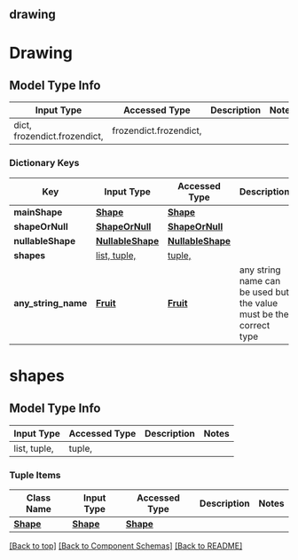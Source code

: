 <a name="top"></a>
## drawing
# Drawing

## Model Type Info
Input Type | Accessed Type | Description | Notes
------------ | ------------- | ------------- | -------------
dict, frozendict.frozendict,  | frozendict.frozendict,  |  |

### Dictionary Keys
Key | Input Type | Accessed Type | Description | Notes
------------ | ------------- | ------------- | ------------- | -------------
**mainShape** | [**Shape**](Shape.md) | [**Shape**](Shape.md) |  | [optional]
**shapeOrNull** | [**ShapeOrNull**](#ShapeOrNull) | [**ShapeOrNull**](#ShapeOrNull) |  | [optional]
**nullableShape** | [**NullableShape**](#NullableShape) | [**NullableShape**](#NullableShape) |  | [optional]
**shapes** | [list, tuple, ](#shapes) | [tuple, ](#shapes) |  | [optional]
**any_string_name** | [**Fruit**](Fruit.md) | [**Fruit**](Fruit.md) | any string name can be used but the value must be the correct type | [optional]

# shapes

## Model Type Info
Input Type | Accessed Type | Description | Notes
------------ | ------------- | ------------- | -------------
list, tuple,  | tuple,  |  |

### Tuple Items
Class Name | Input Type | Accessed Type | Description | Notes
------------- | ------------- | ------------- | ------------- | -------------
[**Shape**](Shape.md) | [**Shape**](Shape.md) | [**Shape**](Shape.md) |  |

[[Back to top]](#top) [[Back to Component Schemas]](../../../README.md#Component-Schemas) [[Back to README]](../../../README.md)